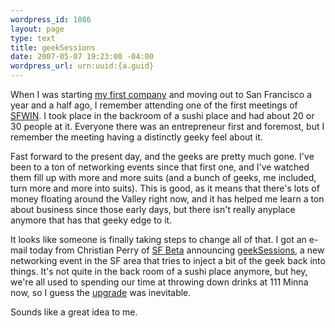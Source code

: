 ```yaml
--- 
wordpress_id: 1086
layout: page
type: text
title: geekSessions
date: 2007-05-07 19:23:00 -04:00
wordpress_url: urn:uuid:{a.guid}
---
```

<p>When I was starting <a href="http://www.tentonlabs.com">my first company</a> and moving out to San Francisco a year and a half ago, I remember attending one of the first meetings of <a href="http://www.sfwin.org/">SFWIN</a>.  I took place in the backroom of a sushi place and had about 20 or 30 people at it.  Everyone there was an entrepreneur first and foremost, but I remember the meeting having a distinctly geeky feel about it.  </p>

<p>Fast forward to the present day, and the geeks are pretty much gone.  I've been to a ton of networking events since that first one, and I've watched them fill up with more and more suits (and a bunch of geeks, me included, turn more and more into suits).  This is good, as it means that there's lots of money floating around the Valley right now, and it has helped me learn a ton about business since those early days, but there isn't really anyplace anymore that has that geeky edge to it.</p>

<p>It looks like someone is finally taking steps to change all of that.  I got an e-mail today from Christian Perry of <a href="http://www.sfbeta.com/">SF Beta</a> announcing <a href="http://www.geeksessions.com/">geekSessions</a>, a new networking event in the SF area that tries to inject a bit of the geek back into things.   It's not quite in the back room of a sushi place anymore, but hey, we're all used to spending our time at throwing down drinks at 111 Minna now, so I guess the <a href="http://cityclubsf.com/">upgrade</a> was inevitable.  </p>

<p>Sounds like a great idea to me.</p>
